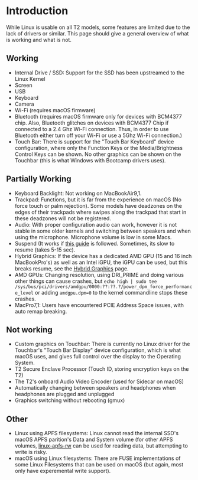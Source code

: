 # Introduction

While Linux is usable on all T2 models, some features are limited due to the lack of drivers or similar. This page should give a general overview of what is working and what is not.

## Working

- Internal Drive / SSD: Support for the SSD has been upstreamed to the Linux Kernel
- Screen
- USB
- Keyboard
- Camera
- Wi-Fi (requires macOS firmware)
- Bluetooth (requires macOS firmware only for devices with BCM4377 chip. Also, Bluetooth glitches on devices with BCM4377 Chip if connected to a 2.4 Ghz Wi-Fi connection. Thus, in order to use Bluetooth either turn off your Wi-Fi or use a 5Ghz Wi-Fi connection.)
- Touch Bar: There is support for the "Touch Bar Keyboard" device configuration, where only the Function Keys or the Media/Brightness Control Keys can be shown. No other graphics can be shown on the Touchbar (this is what Windows with Bootcamp drivers uses).

## Partially Working

- Keyboard Backlight: Not working on MacBookAir9,1.
- Trackpad: Functions, but it is far from the experience on macOS (No force touch or palm rejection). Some models have deadzones on the edges of their trackpads where swipes along the trackpad that start in these deadzones will not be registered.
- Audio: With proper configuration audio can work, however it is not stable in some older kernels and switching between speakers and when using the microphone. Microphone volume is low in some Macs.
- Suspend (It works if [this guide](https://wiki.t2linux.org/guides/dkms/#fixing-suspend) is followed. Sometimes, its slow to resume (takes 5-15 sec).
- Hybrid Graphics: If the device has a dedicated AMD GPU (15 and 16 inch MacBookPro's) as well as an Intel iGPU, the iGPU can be used, but this breaks resume, see the [Hybrid Graphics](https://wiki.t2linux.org/guides/hybrid-graphics/) page.
- AMD GPUs: Changing resolution, using DRI_PRIME and doing various other things can cause crashes, but `echo high | sudo tee /sys/bus/pci/drivers/amdgpu/0000:??:??.?/power_dpm_force_performance_level` or adding `amdgpu.dpm=0` to the kernel commandline stops these crashes.
- MacPro7,1: Users have encountered PCIE Address Space issues, with auto remap breaking.

## Not working

- Custom graphics on Touchbar: There is currently no Linux driver for the Touchbar's "Touch Bar Display" device configuration, which is what macOS uses, and gives full control over the display to the Operating System.
- T2 Secure Enclave Processor (Touch ID, storing encryption keys on the T2)
- The T2's onboard Audio Video Encoder (used for Sidecar on macOS)
- Automatically changing between speakers and headphones when headphones are plugged and unplugged
- Graphics switching without rebooting (gmux)

## Other

- Linux using APFS filesystems: Linux cannot read the internal SSD's macOS APFS parition's Data and System volume (for other APFS volumes, [linux-apfs-rw](https://github.com/linux-apfs/linux-apfs-rw) can be used for reading data, but attempting to write is risky.
- macOS using Linux filesystems: There are FUSE implementations of some Linux Filesystems that can be used on macOS (but again, most only have experemental write support).
